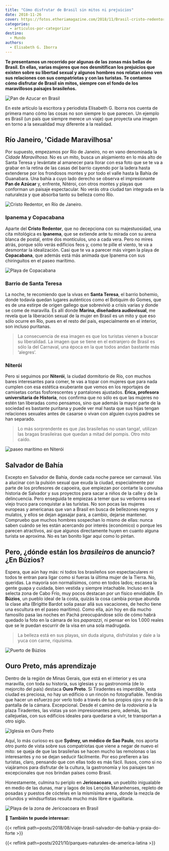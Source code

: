 ```yaml
---
title: "Cómo disfrutar de Brasil sin mitos ni prejuicios"
date: 2018-11-26
cover: https://fotos.etheriamagazine.com/2018/11/Brasil-cristo-redentor.jpg
categories: 
  - articulos-por-categorizar
destino: 
  - Mundo
authors: 
  - Elisabeth G. Iborra
---
```


**Te presentamos un recorrido por algunas de las zonas más bellas de Brasil. En ellas, 
varias mujeres que nos desmitifican los prejuicios que existen sobre su libertad sexual 
y algunos hombres nos relatan cómo ven sus relaciones con sus compatriotas y con las 
turistas. Te contamos cómo disfrutar de Brasil sin mitos, siempre con el fondo de los 
maravillosos paisajes brasileños.** 

![Pan de Azucar en Brasil](https://fotos.etheriamagazine.com/2018/11/Brasil-rio-de-janeiro.jpg "Teleférico de Pan de Azúcar (Río de Janeiro).")

En este artículo la escritora y periodista Elisabeth G. Iborra nos cuenta de primera 
mano cómo las cosas no son siempre lo que parecen. Un ejemplo es Brasil (un país que 
siempre merece un viaje) que proyecta una imagen en torno a la sexualidad muy diferente 
a la realidad. 

## Río Janeiro, 'Cidade Maravilhosa'

Por supuesto, empezamos por Río de Janeiro, no en vano denominada la _Cidade 
Maravilhosa_. No es un mito, busca un alojamiento en lo más alto de Santa Teresa y 
levántate al amanecer para llorar con esa foto que se te va a grabar en la retina de las 
casas del barrio cayendo por la ladera hasta extenderse por los frondosos montes y por 
todo el valle hasta la Bahía de Guanabara. Una bahía a cuyo lado derecho se observa el 
impresionante **Pan de Azúcar** y, enfrente, Nitéroi, con otros montes y playas que 
conforman un paisaje espectacular. No verás otra ciudad tan integrada en la naturaleza y 
que absorba tanto su belleza como Río. 

![Cristo Redentor, en Río de Janeiro.](https://fotos.etheriamagazine.com/2018/11/Brasil-cristo-redentor.jpg "Cristo Redentor, en Río de Janeiro.")

### Ipanema y Copacabana

Aparte del **Cristo Redentor**, que no decepciona con su majestuosidad, una cita 
mitológica es **Ipanema**, que se extiende ante tu mirada con su arena blanca de postal, 
entre dos montículos, uno a cada vera. Pero no mires atrás, porque sólo verás edificios 
feos y, como te pille el viento, te va a desmontar la idealización. Casi que te va a 
parecer más virgen la playa de **Copacabana**, que además está más animada que Ipanema 
con sus chiringuitos en el paseo marítimo. 

![Playa de Copacabana](https://fotos.etheriamagazine.com/2018/11/Brasil-copacabana.jpg "Playa de Copacabana.")

### Barrio de Santa Teresa

La noche, te recomiendo que la vivas en **Santa Teresa**, el barrio bohemio, donde 
todavía quedan lugares auténticos como el Botiquim do Gomes, que es de una estirpe de 
origen gallego que sobrevivió a crisis varias y donde se come de maravilla. Es allí 
donde **Marina, diseñadora audiovisual**, me revela que la liberación sexual de la mujer 
en Brasil es un mito y que eso sólo ocurre en Río, pues en el resto del país, 
especialmente en el interior, son incluso puritanas. 

> La consecuencia de esa imagen es que los turistas vienen a buscar su liberalidad. La 
> imagen que se tiene en el extranjero de Brasil es sólo la del Carnaval, una época en la 
> que todos andan bastante más ‘alegres’. 

### Niterói

Pero si seguimos por **Niterói**, la ciudad dormitorio de Río, con muchos bares 
interesantes para comer, te vas a topar con mujeres que para nada cumplen con esa 
estética exuberante que vemos en los reportajes de camisetas cortas fosforescentes y 
pantalones ajustados. **Érica, profesora universitaria de Historia**, nos confirma que 
no sólo es que las mujeres no estén tan liberadas como pensamos, sino que además la 
mayor parte de la sociedad es bastante puritana y puede ver mal hasta que sus hijas 
tengan relaciones sexuales antes de casarse o vivan con alguien cuyos padres se han 
separado. 

> Lo más sorprendente es que ¡las brasileñas no usan tanga!, utilizan las bragas 
> brasileiras que quedan a mitad del pompis. Otro mito caído. 

![paseo marítimo en Niterói](https://fotos.etheriamagazine.com/2018/11/Brasil-Niteroi.jpg "Niterói, ciudad dormitorio cerca de Río de Janeiro.")

## Salvador de Bahía

Excepto en Salvador de Bahía, donde cada noche parece ser carnaval. Vas a alucinar con 
la pulsión sexual que exuda la ciudad, especialmente por parte de los profesores de 
capoeira, que empiezan por contarte la convulsa historia de Salvador y sus proyectos 
para sacar a niños de la calle y de la delincuencia. Pero enseguida te empiezas a temer 
que su verborrea sea el viejo truco para conquistar a las turistas. No son pocas las 
mujeres europeas y americanas que van a Brasil en busca de bellezones negros y mulatos, 
y ellos se dejan agasajar para, a cambio, dejarse mantener. Compruebo que muchos hombres 
sospechan lo mismo de ellas: nunca saben cuándo se les están acercando por interés 
(económico) o porque les parecen atractivos, así que algunos directamente huyen en 
cuanto alguna turista se aproxima. No es tan bonito ligar aquí como lo pintan. 

## Pero, ¿dónde están los _brasileiros_ de anuncio? ¿En Búzios?

Espera, que aún hay más: ni todos los brasileños son espectaculares ni todos te entran 
para ligar como si fueras la última mujer de la Tierra. No, queridas. La mayoría son 
normalísimos, como en todos lados; escasea la gente guapa y cuidada, bien vestida y 
siempre intachable. Incluso en la selecta zona de Cabo Frío, muy pocos destacan por un 
físico envidiable. En **Búzios**, un pueblo ideal de la costa, quizás la cosa cambia 
porque abunda la clase alta (Brigitte Bardot solía pasar allá sus vacaciones, de hecho 
tiene una escultura en el paseo marítimo). Como ella, aún hoy en día mucho famosillo 
pasa las noches en Pachá preocupándose sólo de cómo habrá quedado la foto en la cámara 
de los _paparazzi_, ni pensar en los 1.000 reales que se le puedan escurrir de la visa 
en una sola madrugada. 

> La belleza está en sus playas, sin duda alguna, disfrútalas y dale a la yuca con carne, 
> riquísima. 

![Puerto de Búzios](https://fotos.etheriamagazine.com/2018/11/Brasil-Buzios.jpg "Imagen de Búzios.")

## Ouro Preto, más aprendizaje

Dentro de la región de Minas Gerais, que está en el interior y es una maravilla, con 
toda su historia, sus iglesias y su gastronomía (de lo mejorcito del país) destaca 
**Ouro Preto**. Si Tiradentes es imperdible, esta ciudad es preciosa, no hay un edificio 
o un rincón no fotografiable. Tendrás que hacer un esfuerzo por verlo todo a través de 
tus propios ojos y no de la pantalla de la cámara. Excepcional. Desde el camino de la 
_rodoviaria_ a la plaza Tiradentes, las vistas ya son impresionantes pero, además, las 
callejuelas, con sus edificios ideales para quedarse a vivir, te transportan a otro 
siglo. 

![Iglesia en Ouro Preto](https://fotos.etheriamagazine.com/2018/11/Brasil-Ouro-Preto.jpg "Ouro Preto, una de las ciudades más bonitas de Brasil.")

Aquí, lo más curioso es que **Sydney, un médico de Sao Paulo**, nos aporta otro punto de 
vista sobre sus compatriotas que viene a negar de nuevo el mito: se queja de que las 
brasileñas se hacen mucho las remolonas o las interesantes y no se dejan seducir 
fácilmente. Por eso prefieren a las turistas, claro, pensando que con ellas todo es más 
fácil. Ilusos, como si no viajáramos para disfrutar de la cultura, la gastronomía y los 
paisajes tan excepcionales que nos brindan países como Brasil. 

Honestamente, culmina tu periplo en **Jericoacoara**, un pueblito inigualable en medio 
de las dunas, mar y lagos de los Lençóis Maranhenses, repleto de posadas y puestos de 
cócteles en la mismísima arena, donde la mezcla de oriundos y windsurfistas resulta 
mucho más libre e igualitaria. 

![Playa de la zona de Jericoacoara en Brasil](https://fotos.etheriamagazine.com/2018/11/Brasil-Jericoacoara.jpg "Playa de la zona de Jericoacoara.")

📌 **También te puede interesar:** 

{{< reflink path=posts/2018/08/viaje-brasil-salvador-de-bahia-y-praia-do-forte >}} 

{{< reflink path=posts/2021/10/parques-naturales-de-america-latina >}}
